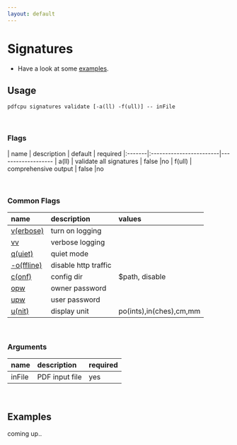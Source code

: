 ```yaml
---
layout: default
---
```


# Signatures



* Have a look at some [examples](#examples).


## Usage

```
pdfcpu signatures validate [-a(ll) -f(ull)] -- inFile
```

<br>

### Flags

| name   | description             | default | required
|:-------|:------------------------|-------------------
| a(ll)  | validate all signatures | false   |no
| f(ull) | comprehensive output    | false   |no

<br>


### Common Flags

| name                                            | description     | values
|:------------------------------------------------|:----------------|:-------
| [v(erbose)](../getting_started/common_flags.md) | turn on logging |
| [vv](../getting_started/common_flags.md)        | verbose logging |
| [q(uiet)](../getting_started/common_flags.md)   | quiet mode      |
| [-o(ffline)](../getting_started/common_flags.md)| disable http traffic |                                 | 
| [c(onf)](../getting_started/common_flags.md)    | config dir      | $path, disable
| [opw](../getting_started/common_flags.md)       | owner password  |
| [upw](../getting_started/common_flags.md)       | user password   |
| [u(nit)](../getting_started/common_flags.md)    | display unit    | po(ints),in(ches),cm,mm

<br>

### Arguments

| name         | description         | required 
|:-------------|:--------------------|:--------
| inFile       | PDF input file      | yes

<br>

## Examples

coming up..